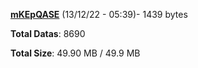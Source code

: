 [**mKEpQASE**](/data/mKEpQASE.txt) (13/12/22 - 05:39)- 1439 bytes

**Total Datas**: 8690

**Total Size**: 49.90 MB / 49.9 MB